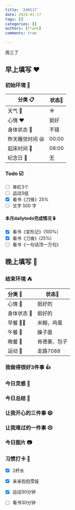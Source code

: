 ```yaml
---
title: '240117'
date: 2024-01-17
tags: []
categories: []
authors: [frank]
comments: true

---
```


周三了

<!-- more -->

## 早上填写 :heart:

### 初始环境 :european_castle:

| 分类 :clipboard:                   | 状态:stars: |
| ---------------------------------- | ----------- |
| 天气 :penguin:                     | :sunny:     |
| 心情 :heart:                       | 挺好 |
| 身体状态 :information_desk_person: | 不错 |
| 昨天睡觉时间 :sleepy:              | 00:00  |
| 起床时间 :couple_with_heart:       | 08:00  |
| 纪念日 :calendar:                  | 无          |

### Todo :ballot_box_with_check:
- [ ] 单杠3个
- [ ] 运动3组
- [x] 看书《刀锋》25%
- [ ] 文字 500 字

#### 本月dailytodo完成情况 :lock:

- [x] 看书《变形记》(100%）
- [x] 看书《刀锋》(25%)
- [ ] 看书《一句话顶一万句》

## 晚上填写 :bridge_at_night:

### 结束环境 :tent:

| 分类 :blue_book:                   | 状态:stars:        |
| :--------------------------------- | ------------------ |
| 心情 :heartbeat:                   | 挺好的           |
| 身体状态 :information_desk_person: | 挺好的 |
| 早餐 :egg::bread:                  | 米糊，鸡蛋  |
| 午餐 :stew:                        | 臊子面 |
| 晚餐 :sushi:                       | 肯德基、包子  |
| 运动 :dancers:                     | 走路7088   |

### 我做得很好3件事 :thumbsup:

### 今日灵感 :thought_balloon:

### 今日总结 :pencil:

### 让我开心的三件事 :smile:

### 让我难过的一件事 :cry:

### 今日图片 :camera:

### 习惯打卡 :high_brightness:

- [x] 2杯水
- [x] 亲亲抱抱雪娃
- [x] 运动30分钟
- [ ] 看书30分钟

